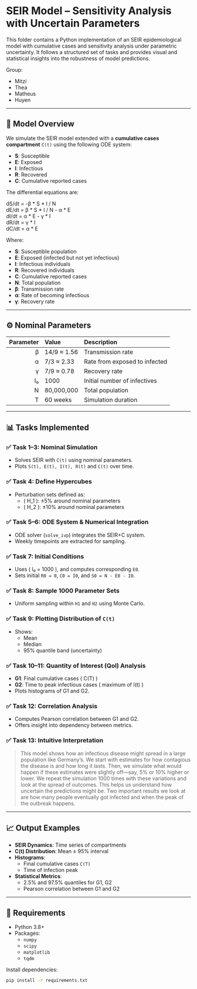 # SEIR Model – Sensitivity Analysis with Uncertain Parameters

This folder contains a Python implementation of an SEIR epidemiological model with cumulative cases and sensitivity analysis under parametric uncertainty. It follows a structured set of tasks and provides visual and statistical insights into the robustness of model predictions.

Group:

- Mitzi
- Thea
- Matheus
- Huyen

---

## 🧮 Model Overview

We simulate the SEIR model extended with a **cumulative cases compartment** `C(t)` using the following ODE system:

- **S**: Susceptible
- **E**: Exposed
- **I**: Infectious
- **R**: Recovered
- **C**: Cumulative reported cases

The differential equations are:

dS/dt = -β * S * I / N  
dE/dt = β * S * I / N - α * E  
dI/dt = α * E - γ * I  
dR/dt = γ * I  
dC/dt = α * E

Where:

- **S**: Susceptible population
- **E**: Exposed (infected but not yet infectious)
- **I**: Infectious individuals
- **R**: Recovered individuals
- **C**: Cumulative reported cases
- **N**: Total population
- **β**: Transmission rate
- **α**: Rate of becoming infectious
- **γ**: Recovery rate
---

## ⚙️ Nominal Parameters

| Parameter | Value         | Description                  |
|----------:|:--------------|:-----------------------------|
| β | 14/9 ≈ 1.56   | Transmission rate            |
| α | 7/3 ≈ 2.33    | Rate from exposed to infected |
| γ | 7/9 ≈ 0.78    | Recovery rate                |
| I₀ | 1000           | Initial number of infectives |
| N | 80,000,000     | Total population             |
| T | 60 weeks       | Simulation duration          |

---

## 📊 Tasks Implemented

### ✅ Task 1–3: Nominal Simulation
- Solves SEIR with `C(t)` using nominal parameters.
- Plots `S(t), E(t), I(t), R(t)` and `C(t)` over time.

### ✅ Task 4: Define Hypercubes
- Perturbation sets defined as:
  - \( H_1 \): ±5% around nominal parameters
  - \( H_2 \): ±10% around nominal parameters

### ✅ Task 5–6: ODE System & Numerical Integration
- ODE solver (`solve_ivp`) integrates the SEIR+C system.
- Weekly timepoints are extracted for sampling.

### ✅ Task 7: Initial Conditions
- Uses \( I₀ = 1000 \), and computes corresponding `E0`.
- Sets initial `R0 = 0`, `C0 = I0`, and `S0 = N - E0 - I0`.

### ✅ Task 8: Sample 1000 Parameter Sets
- Uniform sampling within `H1` and `H2` using Monte Carlo.

### ✅ Task 9: Plotting Distribution of `C(t)`
- Shows:
  - Mean
  - Median
  - 95% quantile band (uncertainty)

### ✅ Task 10–11: Quantity of Interest (QoI) Analysis
- **G1**: Final cumulative cases \( C(T) \)
- **G2**: Time to peak infectious cases \( maximum of I(t) \)
- Plots histograms of G1 and G2.

### ✅ Task 12: Correlation Analysis
- Computes Pearson correlation between G1 and G2.
- Offers insight into dependency between metrics.

### ✅ Task 13: Intuitive Interpretation

> This model shows how an infectious disease might spread in a large population like Germany’s. We start with estimates for how contagious the disease is and how long it lasts. Then, we simulate what would happen if these estimates were slightly off—say, 5% or 10% higher or lower. We repeat the simulation 1000 times with these variations and look at the spread of outcomes. This helps us understand how uncertain the predictions might be. Two important results we look at are how many people eventually got infected and when the peak of the outbreak happens.

---

## 📈 Output Examples

- **SEIR Dynamics**: Time series of compartments
- **C(t) Distribution**: Mean ± 95% interval
- **Histograms**:
  - Final cumulative cases `C(T)`
  - Time of infection peak
- **Statistical Metrics**:
  - 2.5% and 97.5% quantiles for G1, G2
  - Pearson correlation between G1 and G2

---

## 🧪 Requirements

- Python 3.8+
- Packages:
  - `numpy`
  - `scipy`
  - `matplotlib`
  - `tqdm`

Install dependencies:

```bash
pip install -r requirements.txt

